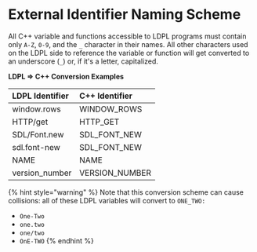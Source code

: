 # External Identifier Naming Scheme

All C++ variable and functions accessible to LDPL programs must contain only `A-Z`, `0-9`,  and the `_` character in their names. All other characters used on the LDPL side to reference the variable or function will get converted to an underscore \(`_`\) or, if it's a letter, capitalized.

**LDPL =&gt; C++ Conversion Examples**

| LDPL Identifier | C++ Identifier |
| :--- | :--- |
| window.rows | WINDOW\_ROWS |
| HTTP/get | HTTP\_GET |
| SDL/Font.new | SDL\_FONT\_NEW |
| sdl.font-new | SDL\_FONT\_NEW |
| NAME | NAME |
| version\_number | VERSION\_NUMBER |

{% hint style="warning" %}
Note that this conversion scheme can cause collisions: all of these LDPL variables will convert to `ONE_TWO:` 

* `One-Two` 
* `one.two` 
* `one/two` 
* `OnE-TWO`
{% endhint %}

